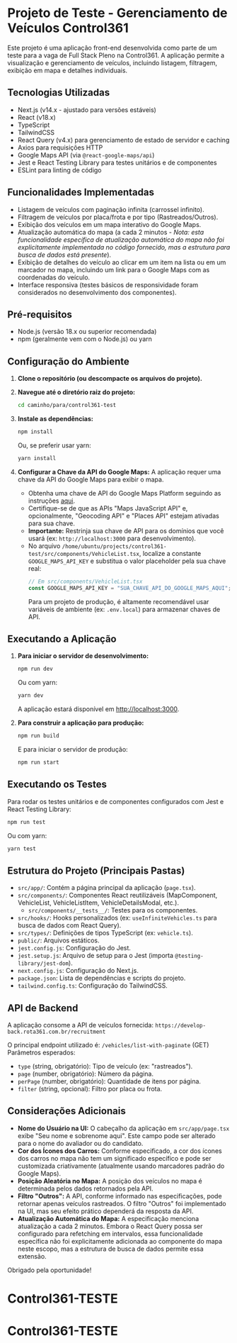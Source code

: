 # Projeto de Teste - Gerenciamento de Veículos Control361

Este projeto é uma aplicação front-end desenvolvida como parte de um teste para a vaga de Full Stack Pleno na Control361. A aplicação permite a visualização e gerenciamento de veículos, incluindo listagem, filtragem, exibição em mapa e detalhes individuais.

## Tecnologias Utilizadas

- Next.js (v14.x - ajustado para versões estáveis)
- React (v18.x)
- TypeScript
- TailwindCSS
- React Query (v4.x) para gerenciamento de estado de servidor e caching
- Axios para requisições HTTP
- Google Maps API (via `@react-google-maps/api`)
- Jest e React Testing Library para testes unitários e de componentes
- ESLint para linting de código

## Funcionalidades Implementadas

- Listagem de veículos com paginação infinita (carrossel infinito).
- Filtragem de veículos por placa/frota e por tipo (Rastreados/Outros).
- Exibição dos veículos em um mapa interativo do Google Maps.
- Atualização automática do mapa (a cada 2 minutos - *Nota: esta funcionalidade específica de atualização automática do mapa não foi explicitamente implementada no código fornecido, mas a estrutura para busca de dados está presente*).
- Exibição de detalhes do veículo ao clicar em um item na lista ou em um marcador no mapa, incluindo um link para o Google Maps com as coordenadas do veículo.
- Interface responsiva (testes básicos de responsividade foram considerados no desenvolvimento dos componentes).

## Pré-requisitos

- Node.js (versão 18.x ou superior recomendada)
- npm (geralmente vem com o Node.js) ou yarn

## Configuração do Ambiente

1.  **Clone o repositório (ou descompacte os arquivos do projeto).**

2.  **Navegue até o diretório raiz do projeto:**
    ```bash
    cd caminho/para/control361-test
    ```

3.  **Instale as dependências:**
    ```bash
    npm install
    ```
    Ou, se preferir usar yarn:
    ```bash
    yarn install
    ```

4.  **Configurar a Chave da API do Google Maps:**
    A aplicação requer uma chave da API do Google Maps para exibir o mapa.
    -   Obtenha uma chave de API do Google Maps Platform seguindo as instruções [aqui](https://developers.google.com/maps/documentation/javascript/get-api-key).
    -   Certifique-se de que as APIs "Maps JavaScript API" e, opcionalmente, "Geocoding API" e "Places API" estejam ativadas para sua chave.
    -   **Importante:** Restrinja sua chave de API para os domínios que você usará (ex: `http://localhost:3000` para desenvolvimento).
    -   No arquivo `/home/ubuntu/projects/control361-test/src/components/VehicleList.tsx`, localize a constante `GOOGLE_MAPS_API_KEY` e substitua o valor placeholder pela sua chave real:
        ```javascript
        // Em src/components/VehicleList.tsx
        const GOOGLE_MAPS_API_KEY = "SUA_CHAVE_API_DO_GOOGLE_MAPS_AQUI";
        ```
        Para um projeto de produção, é altamente recomendável usar variáveis de ambiente (ex: `.env.local`) para armazenar chaves de API.

## Executando a Aplicação

1.  **Para iniciar o servidor de desenvolvimento:**
    ```bash
    npm run dev
    ```
    Ou com yarn:
    ```bash
    yarn dev
    ```
    A aplicação estará disponível em [http://localhost:3000](http://localhost:3000).

2.  **Para construir a aplicação para produção:**
    ```bash
    npm run build
    ```
    E para iniciar o servidor de produção:
    ```bash
    npm run start
    ```

## Executando os Testes

Para rodar os testes unitários e de componentes configurados com Jest e React Testing Library:
```bash
npm run test
```
Ou com yarn:
```bash
yarn test
```

## Estrutura do Projeto (Principais Pastas)

-   `src/app/`: Contém a página principal da aplicação (`page.tsx`).
-   `src/components/`: Componentes React reutilizáveis (MapComponent, VehicleList, VehicleListItem, VehicleDetailsModal, etc.).
    -   `src/components/__tests__/`: Testes para os componentes.
-   `src/hooks/`: Hooks personalizados (ex: `useInfiniteVehicles.ts` para busca de dados com React Query).
-   `src/types/`: Definições de tipos TypeScript (ex: `vehicle.ts`).
-   `public/`: Arquivos estáticos.
-   `jest.config.js`: Configuração do Jest.
-   `jest.setup.js`: Arquivo de setup para o Jest (importa `@testing-library/jest-dom`).
-   `next.config.js`: Configuração do Next.js.
-   `package.json`: Lista de dependências e scripts do projeto.
-   `tailwind.config.ts`: Configuração do TailwindCSS.

## API de Backend

A aplicação consome a API de veículos fornecida:
`https://develop-back.rota361.com.br/recruitment`

O principal endpoint utilizado é:
`/vehicles/list-with-paginate` (GET)
Parâmetros esperados:
-   `type` (string, obrigatório): Tipo de veículo (ex: "rastreados").
-   `page` (number, obrigatório): Número da página.
-   `perPage` (number, obrigatório): Quantidade de itens por página.
-   `filter` (string, opcional): Filtro por placa ou frota.

## Considerações Adicionais

-   **Nome do Usuário na UI:** O cabeçalho da aplicação em `src/app/page.tsx` exibe "Seu nome e sobrenome aqui". Este campo pode ser alterado para o nome do avaliador ou do candidato.
-   **Cor dos Ícones dos Carros:** Conforme especificado, a cor dos ícones dos carros no mapa não tem um significado específico e pode ser customizada criativamente (atualmente usando marcadores padrão do Google Maps).
-   **Posição Aleatória no Mapa:** A posição dos veículos no mapa é determinada pelos dados retornados pela API.
-   **Filtro "Outros":** A API, conforme informado nas especificações, pode retornar apenas veículos rastreados. O filtro "Outros" foi implementado na UI, mas seu efeito prático dependerá da resposta da API.
-   **Atualização Automática do Mapa:** A especificação menciona atualização a cada 2 minutos. Embora o React Query possa ser configurado para refetching em intervalos, essa funcionalidade específica não foi explicitamente adicionada ao componente do mapa neste escopo, mas a estrutura de busca de dados permite essa extensão.

Obrigado pela oportunidade!
# Control361-TESTE
# Control361-TESTE
